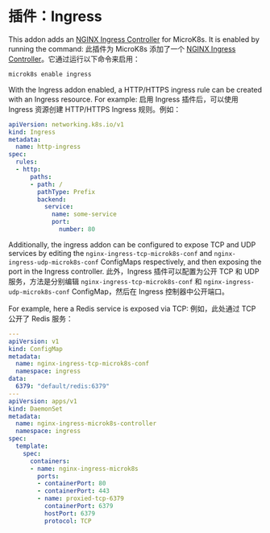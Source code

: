 # 插件：Ingress

This addon adds an  [NGINX Ingress Controller](https://github.com/kubernetes/ingress-nginx) for MicroK8s.  It is enabled by running the command:
此插件为 MicroK8s 添加了一个 [NGINX Ingress Controller](https://github.com/kubernetes/ingress-nginx)。它通过运行以下命令来启用：

```bash
microk8s enable ingress
```

With the Ingress addon enabled, a HTTP/HTTPS ingress rule can be created with an Ingress resource. For example:
启用 Ingress 插件后，可以使用 Ingress 资源创建 HTTP/HTTPS Ingress 规则。例如：

```yaml
apiVersion: networking.k8s.io/v1
kind: Ingress
metadata:
  name: http-ingress
spec:
  rules:
  - http:
      paths:
      - path: /
        pathType: Prefix
        backend:
          service:
            name: some-service
            port:
              number: 80
```

Additionally, the ingress addon can be configured to expose TCP and UDP services by editing the `nginx-ingress-tcp-microk8s-conf` and `nginx-ingress-udp-microk8s-conf` ConfigMaps respectively, and then exposing the port in the Ingress controller.
此外，Ingress 插件可以配置为公开 TCP 和 UDP 服务，方法是分别编辑 `nginx-ingress-tcp-microk8s-conf` 和 `nginx-ingress-udp-microk8s-conf` ConfigMap，然后在 Ingress 控制器中公开端口。

For example, here a Redis service is exposed via TCP:
例如，此处通过 TCP 公开了 Redis 服务：

```yaml
---
apiVersion: v1
kind: ConfigMap
metadata:
  name: nginx-ingress-tcp-microk8s-conf
  namespace: ingress
data:
  6379: "default/redis:6379"
---
apiVersion: apps/v1
kind: DaemonSet
metadata:
  name: nginx-ingress-microk8s-controller
  namespace: ingress
spec:
  template:
    spec:
      containers:
      - name: nginx-ingress-microk8s
        ports:
        - containerPort: 80
        - containerPort: 443
        - name: proxied-tcp-6379
          containerPort: 6379
          hostPort: 6379
          protocol: TCP
```